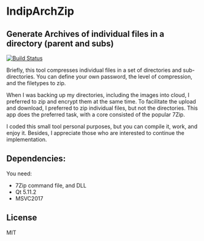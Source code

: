 # IndipArchZip
## Generate Archives of individual files in a directory (parent and subs)

[![Build Status](https://travis-ci.org/joemccann/dillinger.svg?branch=master)](https://travis-ci.org/joemccann/dillinger)

Briefly, this tool compresses individual files in a set of directories and sub-directories. You can define your own password, the level of compression, and the filetypes to zip.

When I was backing up my directories, including the images into cloud, I preferred to zip and encrypt them at the same time. To facilitate the upload and download, I preferred to zip individual files, but not the directories. This app does the preferred task, with a core consisted of the popular 7Zip.

I coded this small tool personal purposes, but you can compile it, work, and enjoy it.
Besides, I appreciate those who are interested to continue the implementation.

## Dependencies:
You need:
- 7Zip command file, and DLL
- Qt 5.11.2
- MSVC2017

## License

MIT
